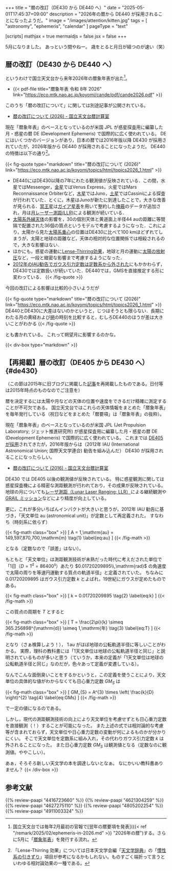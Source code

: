 +++
title = "暦の改訂（DE430 から DE440 へ）"
date =  "2025-05-01T17:45:37+09:00"
description = "2026年の暦から DE440 が採用されることになったようだ。"
image = "/images/attention/kitten.jpg"
tags = [ "astronomy", "ephemeris", "calendar" ]
pageType = "text"

[scripts]
  mathjax = true
  mermaidjs = false
  jsx = false
+++

5月になりました。
あっという間やねー。
歳をとると月日が経つのが速い（笑）

## 暦の改訂（DE430 から DE440 へ）

というわけで国立天文台から来年2026年の暦象年表が出た[^e1]。

[^e1]: 国立天文台では毎年2月最初の官報で[翌年の暦要項を発表]({{< ref "/remark/2025/02/ephemeris-in-2026.md" >}} "2026年の暦")する。さらに5月に「[暦象年表](https://eco.mtk.nao.ac.jp/koyomi/cande/ "暦象年表 - 国立天文台暦計算室")」を発行する流れ。

- {{< pdf-file title="暦象年表 令和 8年 2026" link="https://eco.mtk.nao.ac.jp/koyomi/cande/pdf/cande2026.pdf" >}}

このうち「暦の改訂について」に関しては別途記事が公開されている。

- [暦の改訂について (2026) - 国立天文台暦計算室](https://eco.mtk.nao.ac.jp/koyomi/topics/html/topics2026_1.html)

現在「暦象年表」のベースとなっているのが米国 JPL が惑星探査用に編纂した月・惑星の暦 DE (Development Ephemeris) で国際的に広く使われている。
DE にはいくつかのバージョンがあり，日本の暦では2016年版以降 DE430 が採用されていたが，2026年版から DE440 が採用されることになったようだ。
DE440 の特徴は以下の通り[^lt1]。

[^lt1]: 「Lense-Thirring 効果」については日本天文学会編「[天文学辞典](https://astro-dic.jp/ "天文学辞典：天体に関する用語を3,200語以上収録・解説。（無料）")」の「[慣性系の引きずり](https://astro-dic.jp/dragging-of-inertial-frame/ "慣性系の引きずり | 天文学辞典")」項目が参考になるかもしれない。ものすごく端折って言うといわゆる相対論効果の一種である。

{{< fig-quote type="markdown" title="暦の改訂について (2026)" link="https://eco.mtk.nao.ac.jp/koyomi/topics/html/topics2026_1.html" >}}
- DE440にはDE430以降の7年にわたる観測値が反映されている．この間，水星ではMessenger，[金星](https://eco.mtk.nao.ac.jp/koyomi/topics/html/topics2007.html)ではVenus Express，火星ではMars Reconnaissance Orbiterなど，[木星](https://eco.mtk.nao.ac.jp/koyomi/topics/html/topics2002.html)ではJuno，[土星](https://eco.mtk.nao.ac.jp/koyomi/topics/html/topics2025_1.html)ではCassiniによる探査が行われていた．とくに，木星はJunoが新たに到達したことで，大きな改善が見られる．[冥王星](https://eco.mtk.nao.ac.jp/koyomi/topics/html/topics2008.html)は[ガイア星表](https://eco.mtk.nao.ac.jp/koyomi/wiki/B4F0CBDCC0B1C9BD.html#w2aa0a27)を用いて整約した[掩蔽](https://eco.mtk.nao.ac.jp/koyomi/wiki/BFA9A1A2B1E6CAC3A1A2B7D0B2E1.html)のデータが追加され，月は[月レーザー測距(LLR)](https://eco.mtk.nao.ac.jp/koyomi/wiki/B7EEA5ECA1BCA5B6A1BCC2ACB5F7.html)による観測が続いている．
- [太陽系外縁天体](https://eco.mtk.nao.ac.jp/koyomi/topics/html/topics2008.html)の影響を，30の個別天体と黄道面上半径44 auの距離に等間隔で配置された36個の質点というモデルで考慮するようになった．これにより，太陽から見た[太陽系重心](https://eco.mtk.nao.ac.jp/koyomi/wiki/CFC7C0B12FC2C0CDDBB7CFBDC5BFB4.html)の位置はDE430に比べて100 kmほどずれてしまうが，太陽と地球の距離など，天体の相対的な位置関係では相殺されるので，大きな影響はない．
- ほかにも，惑星の運動に[Lense-Thirring効果](https://eco.mtk.nao.ac.jp/koyomi/wiki/B6E1C6FCC5C0A4CEB0DCC6B0.html#i5296788)，地球と月の運動に[太陽の放射圧](https://eco.mtk.nao.ac.jp/koyomi/wiki/CAFCBCCDB0B5.html)など，一段と緻密な影響まで考慮するようになった．
- [2012年のIAU勧告でガウス引力定数は定数系から外された](https://eco.mtk.nao.ac.jp/koyomi/topics/html/topics2016_1.html)にもかかわらず，DE430では定数扱いが続いていた．DE440では，GMSを直接推定する形に変わっている．
{{< /fig-quote >}}

今回の改訂による影響は比較的小さいようだが

{{< fig-quote type="markdown" title="暦の改訂について (2026)" link="https://eco.mtk.nao.ac.jp/koyomi/topics/html/topics2026_1.html" >}}
DE440とDE430に大差はないのかというと，じつはそうとも限らない．長期にわたる月の黄経および[朔](https://eco.mtk.nao.ac.jp/koyomi/wiki/B7EEA4CECBFEA4C1B7E7A4B1.html)の時刻を比較すると，むしろDE440のほうが差は大きいことがわかる
{{< /fig-quote >}}

とも書かれている。
これって朔望月に影響するのかな。

{{< div-box type="markdown" >}}
## 【再掲載】暦の改訂（DE405 から DE430 へ） {#de430}

（この節は2015年に旧ブログに掲載した[記事](https://baldanders.info/blog/000840/ "暦の改訂（DE405 から DE430 へ）")を再掲載したものである。日付等は2015年時点のものなのでご注意を）

 暦を決定するには太陽や月などの天体の位置や速度をできるだけ精確に測定することが不可欠である。
 国立天文台ではこれらの天体情報をまとめた「暦象年表」を毎年発行している（祝日などをまとめた「暦要項」は「暦象年表」の抜粋）。

現在「暦象年表」のベースとなっているのが米国 JPL (Jet Propulsion Laboratory; ジェット推進研究所) が惑星探査用に編纂した月・惑星の暦 DE (Development Ephemeris) で国際的に広く使われている。
これまでは [DE405 が採用](http://eco.mtk.nao.ac.jp/koyomi/topics/html/topics2003.html "暦の改訂について (2003) - 国立天文台暦計算室")されてきたが，2016年版からは（2012年 IAU (International Astronomical Union; 国際天文学連合) 勧告を組み込んだ） DE430 が採用されることになったらしい。

- [暦の改訂について (2016) - 国立天文台暦計算室](https://eco.mtk.nao.ac.jp/koyomi/topics/html/topics2016_1.html)

DE430 では DE405 以後の観測値が反映されている。
特に惑星観測に関しては惑星探査機による精密な測距観測が行われており，その成果が反映されている。
地球の月についても[レーザ測距（Lunar Laser Ranging; LLR）](http://ja.wikipedia.org/wiki/%E6%9C%88%E3%83%AC%E3%83%BC%E3%82%B6%E3%83%BC%E6%B8%AC%E8%B7%9D%E5%AE%9F%E9%A8%93 "月レーザー測距実験 - Wikipedia")による継続観測や [GRAIL ミッション](http://ja.wikipedia.org/wiki/GRAIL "GRAIL - Wikipedia")などにより精度が向上している。

更に，これが多分いちばんインパクトが大きいと思うが，2012年 IAU 勧告に基づき，「天文単位 $\mathrm{au}$ (astronomical unit)」が定数として再定義された。 すなわち（時刻系に依らず）

{{< fig-math class="box" >}}
\[ A = 1\,\mathrm{au} = 149,597,870,700\,\mathrm{m} \tag{1} \label{eq:au} \]
{{< /fig-math >}}

となる（定数なので「誤差」はない）。

もともと「天文単位」は測距観測技術が未熟だった時代に考えだされた単位で「1日（$D=1^{\mathrm{d}}=86400^{\mathrm{s}}$）あたり $0.01720209895\\,\mathrm{rad}$ の角速度で太陽の周りを等速円運動する質点の軌道半径」と定義されていた。
ちなみに $0.01720209895$ はガウス引力定数 $k$ とよばれ，19世紀にガウスが定めたものである。

{{< fig-math class="box" >}}
\[ k = 0.01720209895 \tag{2} \label{eq:k} \]
{{< /fig-math >}}

この質点の周期を $T$ とすると 

{{< fig-math class="box" >}}
\[ T = \frac{2\pi}{k} \simeq 365.256898^{\mathrm{d}} \simeq 1\,\mathrm{年} \tag{3} \label{eq:T} \]
{{< /fig-math >}}

 となり（さぁ検算しよう！）， $1\,\mathrm{au}$ がほぼ地球の公転軌道半径に等しいことがわかる。
 実際，理科の教科書には「1天文単位は地球の公転軌道半径と同じ」と説明されているものが多いと思う（ていうか，本来の定義が「1天文単位は地球の公転軌道半径と同じ」なのだが，色々あって定義が変遷している）。

なんでこんな面倒臭いことをするかというと，この定義を使うことにより，天文単位の具体的な値がわからなくても日心重力定数 $GM_{S}$ は

{{< fig-math class="box" >}}
\[ GM_{S} = A^{3} \times \left( \frac{k}{D} \right)^{2} \tag{4} \label{eq:GMs} \]
{{< /fig-math >}}

 で一定の値になるのである。

しかし，現代の測距観測技術の向上により天文単位を考慮せずとも日心重力定数を直接観測（！）することが可能になった。
また上述の式では相対論的な考慮等が含まれておらず，天文単位や日心重力定数の変動が何によるものかが分かりにくい。
そこで天文単位を定数系に組み入れ，その代わりガウス引力定数 $k$ は外されることになった。
また日心重力定数 $GM_{S}$ は観測値となる（定数なのに観測値。ややこしい）。

あぁ，そろそろ新しい天文学の本を調達しないとなぁ。 なにかいい教科書ありません？
{{< /div-box >}}

## 参考文献

{{% review-paapi "4416723660" %}} <!-- 天文年鑑 2025年版 -->
{{% review-paapi "4621304259" %}} <!-- 理科年表 2020 -->
{{% review-paapi "4627275110" %}} <!-- 天体物理学 -->
{{% review-paapi "4805202254" %}} <!-- 天体の位置計算 -->
{{% review-paapi "4911003324" %}} <!-- すばる望遠鏡 宇宙の神秘を探る 天文画像集 国立天文台 -->
